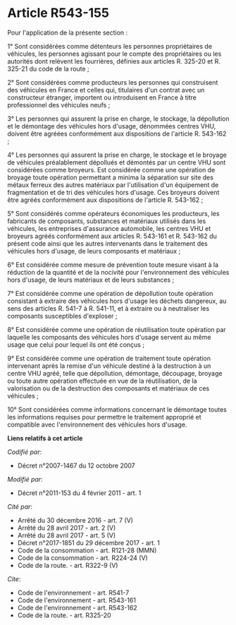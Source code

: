# Article R543-155

Pour l'application de la présente section :

1° Sont considérées comme détenteurs les personnes propriétaires de véhicules, les personnes agissant pour le compte des
propriétaires ou les autorités dont relèvent les fourrières, définies aux articles R. 325-20 et R. 325-21 du code de la
route ;

2° Sont considérées comme producteurs les personnes qui construisent des véhicules en France et celles qui, titulaires d'un
contrat avec un constructeur étranger, importent ou introduisent en France à titre professionnel des véhicules neufs ;

3° Les personnes qui assurent la prise en charge, le stockage, la dépollution et le démontage des véhicules hors d'usage,
dénommées centres VHU, doivent être agréées conformément aux dispositions de l'article R. 543-162 ;

4° Les personnes qui assurent la prise en charge, le stockage et le broyage de véhicules préalablement dépollués et démontés
par un centre VHU sont considérées comme broyeurs. Est considérée comme une opération de broyage toute opération permettant a
minima la séparation sur site des métaux ferreux des autres matériaux par l'utilisation d'un équipement de fragmentation et
de tri des véhicules hors d'usage. Ces broyeurs doivent être agréés conformément aux dispositions de l'article R. 543-162 ;

5° Sont considérés comme opérateurs économiques les producteurs, les fabricants de composants, substances et matériaux
utilisés dans les véhicules, les entreprises d'assurance automobile, les centres VHU et broyeurs agréés conformément aux
articles R. 543-161 et R. 543-162 du présent code ainsi que les autres intervenants dans le traitement des véhicules hors
d'usage, de leurs composants et matériaux ;

6° Est considérée comme mesure de prévention toute mesure visant à la réduction de la quantité et de la nocivité pour
l'environnement des véhicules hors d'usage, de leurs matériaux et de leurs substances ;

7° Est considérée comme une opération de dépollution toute opération consistant à extraire des véhicules hors d'usage les
déchets dangereux, au sens des articles R. 541-7 à R. 541-11, et à extraire ou à neutraliser les composants susceptibles
d'exploser ;

8° Est considérée comme une opération de réutilisation toute opération par laquelle les composants des véhicules hors d'usage
servent au même usage que celui pour lequel ils ont été conçus ;

9° Est considérée comme une opération de traitement toute opération intervenant après la remise d'un véhicule destiné à la
destruction à un centre VHU agréé, telle que dépollution, démontage, découpage, broyage ou toute autre opération effectuée en
vue de la réutilisation, de la valorisation ou de la destruction des composants et matériaux de ces véhicules ;

10° Sont considérées comme informations concernant le démontage toutes les informations requises pour permettre le traitement
approprié et compatible avec l'environnement des véhicules hors d'usage.

**Liens relatifs à cet article**

_Codifié par_:

  - Décret n°2007-1467 du 12 octobre 2007

_Modifié par_:

  - Décret n°2011-153 du 4 février 2011 - art. 1

_Cité par_:

  - Arrêté du 30 décembre 2016 - art. 7 (V)
  - Arrêté du 28 avril 2017 - art. 2 (V)
  - Arrêté du 28 avril 2017 - art. 5 (V)
  - Décret n°2017-1851 du 29 décembre 2017 - art. 1
  - Code de la consommation - art. R121-28 (MMN)
  - Code de la consommation - art. R224-24 (V)
  - Code de la route. - art. R322-9 (V)

_Cite_:

  - Code de l'environnement - art. R541-7
  - Code de l'environnement - art. R543-161
  - Code de l'environnement - art. R543-162
  - Code de la route. - art. R325-20
